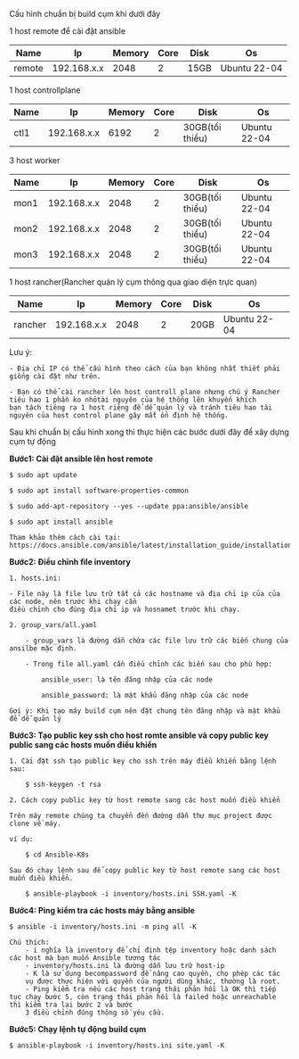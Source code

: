 
Cấu hình chuẩn bị build cụm khi dưới đây

1 host remote để cài đặt ansible

| Name      |      Ip      |     Memory    |      Core    |      Disk       |      Os       |
|-----------|--------------|---------------|--------------|-----------------|---------------|
|  remote   | 192.168.x.x  |      2048     |      2       |      15GB       |  Ubuntu 22-04 |

1 host controllplane

| Name      |      Ip      |     Memory    |      Core    |      Disk       |      Os       |
|-----------|--------------|---------------|--------------|-----------------|---------------|
|  ctl1     | 192.168.x.x  |      6192     |      2       | 30GB(tối thiểu) |  Ubuntu 22-04 |

3 host worker

| Name      |      Ip      |     Memory    |      Core    |      Disk       |      Os       |
|-----------|--------------|---------------|--------------|-----------------|---------------|
|  mon1     | 192.168.x.x  |      2048    |      2       | 30GB(tối thiểu) |  Ubuntu 22-04 |
|  mon2     | 192.168.x.x  |      2048     |      2       | 30GB(tối thiểu) |  Ubuntu 22-04 |
|  mon3     | 192.168.x.x  |      2048     |      2       | 30GB(tối thiểu) |  Ubuntu 22-04 |

1 host rancher(Rancher quản lý cụm thông qua giao diện trực quan)

|    Name      |      Ip      |     Memory    |      Core    |      Disk       |      Os       |
|--------------|--------------|---------------|--------------|-----------------|---------------|
|  rancher     | 192.168.x.x  |      2048     |      2       |     20GB        |  Ubuntu 22-04 |


Lưu ý: 

    - Địa chỉ IP có thể cấu hình theo cách của bạn không nhất thiết phải giống cài đặt như trên.
    
    - Bạn có thể cài rancher lên host controll plane nhưng chú ý Rancher tiêu hao 1 phần ko nhỏtài nguyên của hệ thống lên khuyến khích 
    bạn tách tiêng ra 1 host riêng để dễ quản lý và tránh tiêu hao tài nguyên của host control plane gây mất ổn định hệ thống.

Sau khi chuẩn bị cấu hình xong thì thực hiện các bước dưới đây để xây dựng cụm tự động

**Bước1: Cài đặt ansible lên host remote**

    $ sudo apt update

    $ sudo apt install software-properties-common

    $ sudo add-apt-repository --yes --update ppa:ansible/ansible

    $ sudo apt install ansible

    Tham khảo thêm cách cài tại: https://docs.ansible.com/ansible/latest/installation_guide/installation_distros.html

**Bước2: Điều chỉnh file inventory**

    1. hosts.ini:

    - File này là file lưu trữ tất cả các hostname và địa chỉ ip của của các node, nên trước khi chạy cần 
    điều chỉnh cho đúng địa chỉ ip và hosnamet trước khi chạy.

    2. group_vars/all.yaml

        - group_vars là đường dẫn chứa các file lưu trữ các biến chung của ansilbe mặc định.

        - Trong file all.yaml cần điều chỉnh các biến sau cho phù hợp: 

            ansible_user: là tên đăng nhập của các node

            ansible_password: là mật khẩu đăng nhập của các node

    Gợi ý: Khi tạo máy build cụm nên đặt chung tên đăng nhập và mật khẩu để dễ quản lý

**Bước3: Tạo public key ssh cho host romte ansible và copy public key public sang các hosts muốn điều khiển**

    1. Cài đặt ssh tạo public key cho ssh trên máy điều khiển bằng lệnh sau:

        $ ssh-keygen -t rsa

    2. Cách copy public key từ host remote sang các host muốn điều khiển

    Trên máy remote chúng ta chuyển đến đường dẫn thư mục project được clone về máy.

    ví dụ:

        $ cd Ansible-K8s

    Sau đó chạy lệnh sau để copy public key từ host remote sang các host muốn điều khiển.

        $ ansible-playbook -i inventory/hosts.ini SSH.yaml -K


**Bước4: Ping kiểm tra các hosts máy bằng ansible**

    $ ansible -i inventory/hosts.ini -m ping all -K

    Chú thích: 
        - i nghĩa là inventory để chỉ định tệp inventory hoặc danh sách các host mà bạn muốn Ansible tương tác
        - inventory/hosts.ini là đường dẫn lưu trữ host-ip
        - K là sử dụng becompassword để nâng cao quyền, cho phép các tác 
        vụ được thực hiện với quyền của người dùng khác, thường là root.
        - Ping kiểm tra nếu các host trạng thái phản hồi là OK thì tiếp tục chạy bước 5, còn trạng thái phản hồi là failed hoặc unreachable thì kiểm tra lại bước 2 và bước 
        3 điều chỉnh đúng thông số yêu cầu.

**Bước5: Chạy lệnh tự động build cụm**

    $ ansible-playbook -i inventory/hosts.ini site.yaml -K





